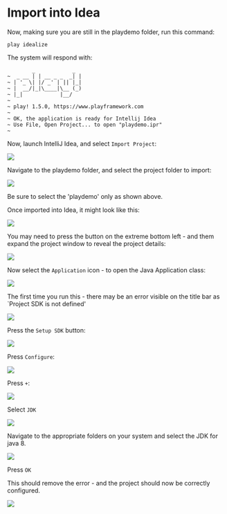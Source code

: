 # Import into Idea

Now, making sure you are still in the playdemo folder, run this command:

~~~
play idealize
~~~

The system will respond with:

~~~
        _            _
~  _ __ | | __ _ _  _| |
~ | '_ \| |/ _' | || |_|
~ |  __/|_|\____|\__ (_)
~ |_|            |__/
~
~ play! 1.5.0, https://www.playframework.com
~
~ OK, the application is ready for Intellij Idea
~ Use File, Open Project... to open "playdemo.ipr"
~
~~~


Now, launch IntelliJ Idea, and select `Import Project`:

![](img/32.png)

Navigate to the playdemo folder, and select the project folder to import:

![](img/33.png)

Be sure to select the 'playdemo' only as shown above.

Once imported into Idea, it might look like this:

![](img/34.png)

You may need to press the button on the extreme bottom left - and them expand the project window to reveal the project details:

![](img/35.png)

Now select the `Application` icon - to open the Java Application class:

![](img/36.png)

The first time you run this - there may be an error visible on the title bar as `Project SDK is not defined'

![](img/37.png)

Press the `Setup SDK` button:

![](img/38.png)

Press `Configure`:

![](img/39.png)

Press `+`:

![](img/41.png)

Select `JDK`

![](img/43.png)

Navigate to the appropriate folders on your system and select the JDK for java 8.

![](img/44.png)

Press `OK`

This should remove the error - and the project should now be correctly configured.

![](img/47.png)


